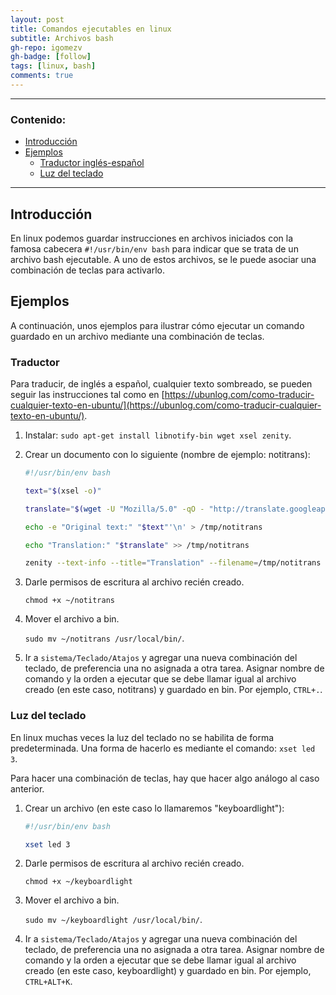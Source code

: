 ```yaml
---
layout: post
title: Comandos ejecutables en linux
subtitle: Archivos bash
gh-repo: igomezv
gh-badge: [follow]
tags: [linux, bash]
comments: true 
---
```


--------------------------
### Contenido:
  
- [Introducción](#introducción)
- [Ejemplos](#ejemplos)
	- [Traductor inglés-español](#traductor)
	- [Luz del teclado](#luz-del-teclado)

--------------------------

## Introducción

En linux podemos guardar instrucciones en archivos iniciados con la famosa cabecera ``#!/usr/bin/env bash`` para indicar que se trata de un archivo bash ejecutable. A uno de estos archivos, se le puede asociar una combinación de teclas para activarlo. 


## Ejemplos

A continuación, unos ejemplos para ilustrar cómo ejecutar un comando guardado en un archivo mediante una combinación de teclas.

### Traductor 

Para traducir, de inglés a español, cualquier texto sombreado, se pueden seguir las instrucciones tal como en [https://ubunlog.com/como-traducir-cualquier-texto-en-ubuntu/](https://ubunlog.com/como-traducir-cualquier-texto-en-ubuntu/).

1. Instalar: ``sudo apt-get install libnotify-bin wget xsel zenity``.
 
2. Crear un documento con lo siguiente (nombre de ejemplo: notitrans):

	```bash
	#!/usr/bin/env bash

	text="$(xsel -o)"

	translate="$(wget -U "Mozilla/5.0" -qO - "http://translate.googleapis.com/translate_a/single?client=gtx&sl=auto&tl=es&dt=t&q=$(echo $text | sed "s/[\"'<>]//g")" | sed "s/,,,0]],,.*//g" | awk -F'"' '{print $2, $6}')"

	echo -e "Original text:" "$text"'\n' > /tmp/notitrans

	echo "Translation:" "$translate" >> /tmp/notitrans

	zenity --text-info --title="Translation" --filename=/tmp/notitrans
	```

3. Darle permisos de escritura al archivo recién creado.
 
	``chmod +x ~/notitrans``

4. Mover el archivo a bin.

	``sudo mv ~/notitrans /usr/local/bin/``.

5. Ir a ``sistema/Teclado/Atajos`` y agregar una nueva combinación del teclado, de preferencia una no asignada a otra tarea. Asignar nombre de comando y la orden a ejecutar que se debe llamar igual al archivo creado (en este caso, notitrans) y guardado en bin. Por ejemplo, `CTRL+.`. 


### Luz del teclado

En linux muchas veces la luz del teclado no se habilita de forma predeterminada. Una forma de hacerlo es mediante el comando: `xset led 3`.

Para hacer una combinación de teclas, hay que hacer algo análogo al caso anterior.

1. Crear un archivo (en este caso lo llamaremos "keyboardlight"):
	```bash
	#!/usr/bin/env bash

	xset led 3
	```

2. Darle permisos de escritura al archivo recién creado.
 
	``chmod +x ~/keyboardlight``

3. Mover el archivo a bin.

	``sudo mv ~/keyboardlight /usr/local/bin/``.

4.  Ir a ``sistema/Teclado/Atajos`` y agregar una nueva combinación del teclado, de preferencia una no asignada a otra tarea. Asignar nombre de comando y la orden a ejecutar que se debe llamar igual al archivo creado (en este caso, keyboardlight) y guardado en bin. Por ejemplo, `CTRL+ALT+K`.

